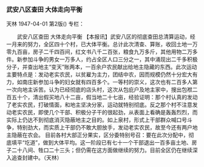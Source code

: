 ### 武安八区查田  大体走向平衡
天林
1947-04-01
第2版()
专栏：

　　武安八区查田
    大体走向平衡
    【本报讯】武安八区的彻底查田总清算运动，经一月来的努力，全区四十个村，已大体平衡。总计此次清查、算账，收回土地一万零九百亩，房子二千四百间，红文书八千二百张，粮食九万多斤，其他用物二万多件。新参加斗争的男女一万多人，约占全区人口三分之一，其中涌现出二千多积极分子，并查出地主“变天”账两本，一百余户农民献出给地主隐藏的东西。此次运动主要特点是：发动老实农民，以贫雇为主力，团结中农，因而规模仍然十分宏大有力，如南庄新参加斗争的妇女就有四百多个。一等村的崇义，这次也有二百多人第一次向地主诉苦。认为已经彻底的店头村，这次从包庇户及地主家中，搜出包袱二百五十个，清出假买地八十二亩，假当地二十七亩，经验证明：那个村认真的发动了老实农民，打破情面，和地主坚决分家，运动就特别彻底。反之那个村不注意发动老实农民，即使几个干部、积极分子干的很起劲，从表面上看确是轰轰烈烈，而实际上仍达不到彻底消灭隐蔽地主之目的。如上泉村，形式上干部群众喊口号斗争，特别劲大，而实质上干部仍不敢大胆放手，发动老实农民，故至今还有两户地主隐蔽在农会。
    目前各村大部正分果实，区分委特别号召：要在此次分配中，彻底填平“圪道”，做到大体平均。这一阶段已有七十一个干部退出一百多亩土地、房子二十八间、牲口二十三头；但仍需在这方面做继续的努力。目前全区仍在继续深入追查封建中。（天林）
